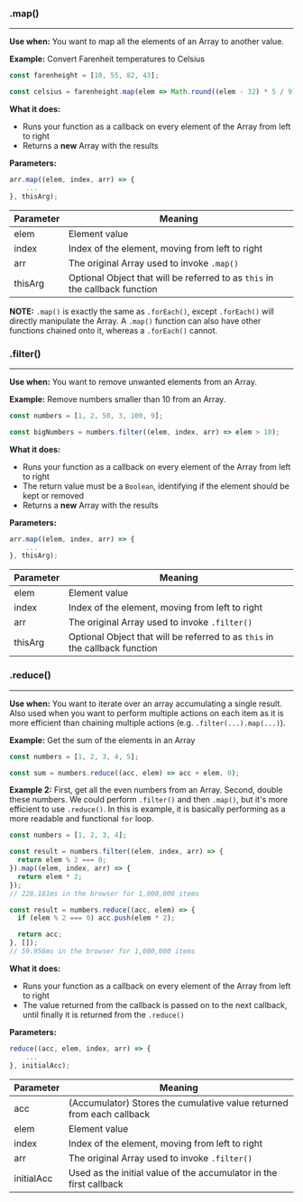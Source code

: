 ### .map()
----

**Use when:** You want to map all the elements of an Array to another value.

**Example:** Convert Farenheit temperatures to Celsius

```javascript
const farenheight = [10, 55, 82, 43];

const celsius = farenheight.map(elem => Math.round((elem - 32) * 5 / 9);
```

**What it does:**

- Runs your function as a callback on every element of the Array from left to right
- Returns a **new** Array with the results

**Parameters:**

```javascript
arr.map((elem, index, arr) => {
	...
}, thisArg);
```

| Parameter  | Meaning |
| ---------- | ------- |
| elem		   | Element value
| index      | Index of the element, moving from left to right |
| arr		     | The original Array used to invoke `.map()`
| thisArg    | Optional Object that will be referred to as `this` in the callback function

**NOTE:** `.map()` is exactly the same as `.forEach()`, except `.forEach()` will directly manipulate the Array. A `.map()` function can also have other functions chained onto it, whereas a `.forEach()` cannot.

### .filter()
----

**Use when:** You want to remove unwanted elements from an Array.

**Example:** Remove numbers smaller than 10 from an Array.

```javascript
const numbers = [1, 2, 50, 3, 100, 9];

const bigNumbers = numbers.filter((elem, index, arr) => elem > 10);
```

**What it does:**

- Runs your function as a callback on every element of the Array from left to right
- The return value must be a `Boolean`, identifying if the element should be kept or removed
- Returns a **new** Array with the results

**Parameters:**

```javascript
arr.map((elem, index, arr) => {
	...
}, thisArg);
```

| Parameter  | Meaning |
| ---------- | ------- |
| elem		   | Element value
| index      | Index of the element, moving from left to right |
| arr		   | The original Array used to invoke `.filter()`
| thisArg    | Optional Object that will be referred to as `this` in the callback function

### .reduce()
----

**Use when:** You want to iterate over an array accumulating a single result. Also used when you want to perform multiple actions on each item as it is more efficient than chaining multiple actions (e.g. `.filter(...).map(...)`).

**Example:** Get the sum of the elements in an Array

```javascript
const numbers = [1, 2, 3, 4, 5];

const sum = numbers.reduce((acc, elem) => acc + elem, 0);
```

**Example 2:** First, get all the even numbers from an Array. Second, double these numbers. We could perform `.filter()` and then `.map()`, but it's more efficient to use `.reduce()`. In this is example, it is basically performing as a more readable and functional `for` loop.

```javascript
const numbers = [1, 2, 3, 4];

const result = numbers.filter((elem, index, arr) => {
  return elem % 2 === 0;
}).map((elem, index, arr) => {
  return elem * 2;
});
// 228.181ms in the browser for 1,000,000 items

const result = numbers.reduce((acc, elem) => {
  if (elem % 2 === 0) acc.push(elem * 2);

  return acc;
}, []);
// 59.956ms in the browser for 1,000,000 items
```

**What it does:**

- Runs your function as a callback on every element of the Array from left to right
- The value returned from the callback is passed on to the next callback, until finally it is returned from the `.reduce()`

**Parameters:**

```javascript
reduce((acc, elem, index, arr) => {
	...
}, initialAcc);
```

| Parameter  | Meaning |
| ---------- | ------- |
| acc        | (Accumulator) Stores the cumulative value returned from each callback
| elem		   | Element value
| index      | Index of the element, moving from left to right |
| arr		   | The original Array used to invoke `.filter()`
| initialAcc | Used as the initial value of the accumulator in the first callback
